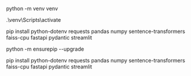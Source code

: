 python -m venv venv

.\venv\Scripts\activate

pip install python-dotenv requests pandas numpy sentence-transformers faiss-cpu fastapi pydantic streamlit

python -m ensurepip --upgrade

pip install python-dotenv requests pandas numpy sentence-transformers faiss-cpu fastapi pydantic streamlit
